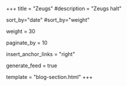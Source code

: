 +++
title = "Zeugs"
#description = "Zeugs halt"

sort_by="date"
#sort_by="weight"

weight = 30

paginate_by = 10

insert_anchor_links = "right"

generate_feed = true

template = "blog-section.html"
+++